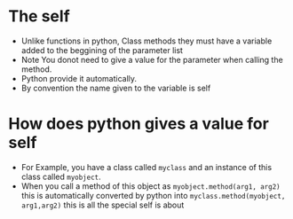 # The self 

- Unlike functions in python, Class methods they must have a variable added to the beggining of the parameter list
- Note You donot need to give a value for the parameter when calling the method.
- Python provide it automatically.
- By convention the name given to the variable is self

# How does python gives a value for self

- For Example, you have a class called `myclass` and an instance of this class called `myobject`.
- When you call a method of this object as `myobject.method(arg1, arg2)` this is automatically converted by python into `myclass.method(myobject, arg1,arg2)` this is all the special self is about

